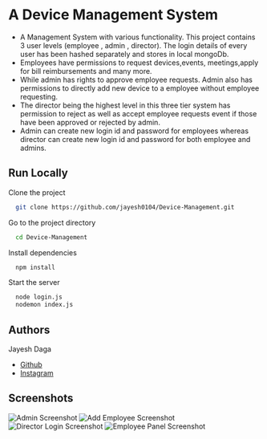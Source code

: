 
# A Device Management System
- A Management System with various functionality. This project contains 3 user levels (employee , admin , director). The login details of every user has been hashed separately and stores in local mongoDb.
- Employees have permissions to request devices,events, meetings,apply for bill reimbursements and many more.
- While admin has rights to approve employee requests. Admin also has permissions to directly add new device to a employee without employee requesting.
- The director being the highest level in this three tier system has permission to reject as well as accept employee requests event if those have been approved or rejected by admin.
- Admin can create new login id and password for employees whereas director can create new login id and password for both employee and admins.



 
## Run Locally

Clone the project

```bash
  git clone https://github.com/jayesh0104/Device-Management.git
```

Go to the project directory

```bash
  cd Device-Management
```

Install dependencies

```bash
  npm install
```

Start the server

```bash
  node login.js 
  nodemon index.js
```


## Authors
Jayesh Daga
- [Github](https://www.github.com/jayesh0104/)
- [Instagram](https://www.instagram.com/dagajayesh/?hl=en)



## Screenshots

![Admin Screenshot](https://imgur.com/E2cR9yWR)
![Add Employee Screenshot](https://imgur.com/d4wfGyR)
![Director Login Screenshot](https://imgur.com/AVpUtve)
![Employee Panel Screenshot](https://imgur.com/BEHmkyW)

